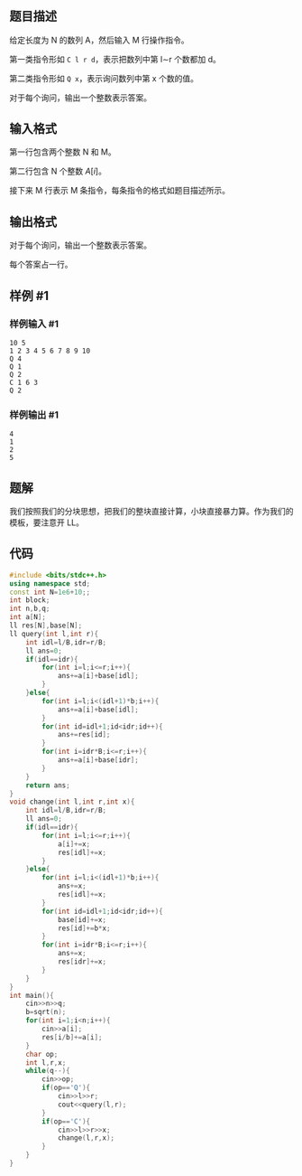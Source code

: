 # 
## 题目描述
给定长度为 N 的数列 A，然后输入 M 行操作指令。

第一类指令形如 `C l r d`，表示把数列中第 l∼r 个数都加 d。

第二类指令形如 `Q x`，表示询问数列中第 x 个数的值。

对于每个询问，输出一个整数表示答案。

## 输入格式

第一行包含两个整数 N 和 M。

第二行包含 N 个整数 $A[i]$。

接下来 M 行表示 M 条指令，每条指令的格式如题目描述所示。

## 输出格式

对于每个询问，输出一个整数表示答案。

每个答案占一行。

## 样例 #1

### 样例输入 #1

```
10 5
1 2 3 4 5 6 7 8 9 10
Q 4
Q 1
Q 2
C 1 6 3
Q 2
``````

### 样例输出 #1

```
4
1
2
5
```

## 题解
我们按照我们的分块思想，把我们的整块直接计算，小块直接暴力算。作为我们的模板，要注意开 LL。

## 代码
```cpp
#include <bits/stdc++.h>
using namespace std;
const int N=1e6+10;;
int block;
int n,b,q;
int a[N];
ll res[N],base[N];
ll query(int l,int r){
	int idl=l/B,idr=r/B;
	ll ans=0;
	if(idl==idr){
		for(int i=l;i<=r;i++){
			ans+=a[i]+base[idl];
		}
	}else{
		for(int i=l;i<(idl+1)*b;i++){
			ans+=a[i]+base[idl];
		}
		for(int id=idl+1;id<idr;id++){
			ans+=res[id];
		}
		for(int i=idr*B;i<=r;i++){
			ans+=a[i]+base[idr];
		}
	}
	return ans;
}
void change(int l,int r,int x){
	int idl=l/B,idr=r/B;
	ll ans=0;
	if(idl==idr){
		for(int i=l;i<=r;i++){
			a[i]+=x;
			res[idl]+=x;
		}
	}else{
		for(int i=l;i<(idl+1)*b;i++){
			ans+=x;
			res[idl]+=x;
		}
		for(int id=idl+1;id<idr;id++){
			base[id]+=x;
			res[id]+=b*x;
		}
		for(int i=idr*B;i<=r;i++){
			ans+=x;
			res[idr]+=x;
		}
	}
}
int main(){
	cin>>n>>q;
	b=sqrt(n);
	for(int i=1;i<n;i++){
		cin>>a[i];
		res[i/b]+=a[i];
	}
	char op;
	int l,r,x;
	while(q--){
		cin>>op;
		if(op=='Q'){
			cin>>l>>r;
			cout<<query(l,r);
		}
		if(op=='C'){
			cin>>l>>r>>x;
			change(l,r,x);			
		}
	}
}
```